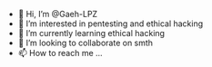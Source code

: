 - 👋 Hi, I’m @Gaeh-LPZ
- 👀 I’m interested in pentesting and ethical hacking
- 🌱 I’m currently learning ethical hacking
- 💞️ I’m looking to collaborate on smth
- 📫 How to reach me ...

<!---
Gaeh-LPZ/Gaeh-LPZ is a ✨ special ✨ repository because its `README.md` (this file) appears on your GitHub profile.
You can click the Preview link to take a look at your changes.
--->
